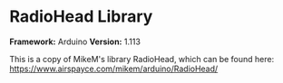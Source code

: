 # RadioHead Library

**Framework:** Arduino
**Version:** 1.113

This is a copy of MikeM's library RadioHead, which can be found here: https://www.airspayce.com/mikem/arduino/RadioHead/
